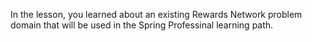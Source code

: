 In the lesson,
you learned about an existing Rewards Network problem domain that will
be used in the Spring Professinal learning path.
